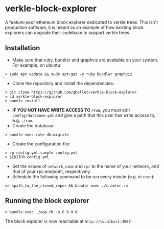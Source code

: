 # verkle-block-explorer

A feature-poor ethereum block explorer dedicated to verkle trees. This isn't production software, it is meant as an example of how existing block explorers can upgrade their codebase to support verkle trees.

## Installation

 * Make sure that ruby, bundler and graphviz are available on your system. For example, on ubuntu:

```
> sudo apt update && sudo apt-get -y ruby bundler graphviz
```

 * Clone the repository and install the dependencies:

```
> git clone https://github.com/gballet/verkle-block-explorer
> cd verkle-block-explorer
> bundle install
```

  * **IF YOU NOT HAVE WRITE ACCESS TO `/run`**, you must edit `config/database.yml` and give a
path that this user has write access to, e.g. `./run`.
 * Create the database:

```
> bundle exec rake db:migrate
```

 * Create the configuration file:

```
> cp config.yml.sample config.yml
> $EDITOR config.yml
```

 * Set the values of `network_name` and `rpc` to the name of your network, and that of your rpc endpoint, respectively.
 * Schedule the following command to be run every minute (e.g. in `cron`):

```
cd <path_to_the_cloned_repo> && bundle exec ./crawler.rb
```

## Running the block explorer

```
> bundle exec ./app.rb -o 0.0.0.0
```

The block explorer is now reachable at `http://localhost:4567`
